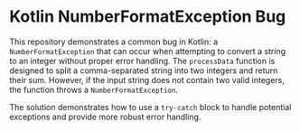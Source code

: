 # Kotlin NumberFormatException Bug

This repository demonstrates a common bug in Kotlin: a `NumberFormatException` that can occur when attempting to convert a string to an integer without proper error handling.  The `processData` function is designed to split a comma-separated string into two integers and return their sum.  However, if the input string does not contain two valid integers, the function throws a `NumberFormatException`.

The solution demonstrates how to use a `try-catch` block to handle potential exceptions and provide more robust error handling.